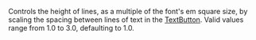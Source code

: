Controls the height of lines, as a multiple of the font's em square size, by scaling the spacing between lines of text in the [TextButton](https://developer.roblox.com/en-us/api-reference/class/TextButton). Valid values range from 1.0 to 3.0, defaulting to 1.0.